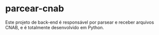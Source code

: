 # parcear-cnab
Este projeto de back-end é responsável por parsear e receber arquivos CNAB, e é totalmente desenvolvido em Python.
